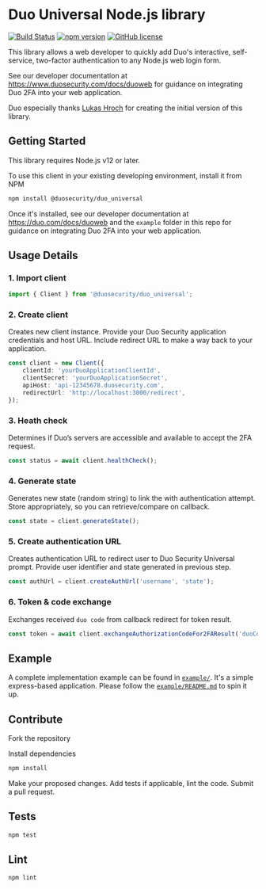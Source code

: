 # Duo Universal Node.js library

[![Build Status](https://github.com/duosecurity/duo_universal_nodejs/workflows/Node.js%20CI/badge.svg)](https://github.com/duosecurity/duo_universal_nodejs/actions/workflows/nodejs-ci.yml)
[![npm version](https://badge.fury.io/js/@duosecurity/duo_universal.svg)](https://badge.fury.io/js/@duosecurity/duo_universal)
[![GitHub license](https://img.shields.io/github/license/duosecurity/duo_universal_nodejs)](https://github.com/duosecurity/duo_universal_nodejs/blob/main/LICENSE)

This library allows a web developer to quickly add Duo's interactive, self-service, two-factor authentication to any Node.js web login form.

See our developer documentation at https://www.duosecurity.com/docs/duoweb for guidance on integrating Duo 2FA into your web application.

Duo especially thanks [Lukas Hroch](https://github.com/lukashroch) for creating the initial version of this library.

## Getting Started

This library requires Node.js v12 or later.

To use this client in your existing developing environment, install it from NPM

```sh
npm install @duosecurity/duo_universal
```

Once it's installed, see our developer documentation at https://duo.com/docs/duoweb and the `example` folder in this repo for guidance on integrating Duo 2FA into your web application.

## Usage Details

### 1. Import client

```ts
import { Client } from '@duosecurity/duo_universal';
```

### 2. Create client

Creates new client instance. Provide your Duo Security application credentials and host URL. Include redirect URL to make a way back to your application.

```ts
const client = new Client({
    clientId: 'yourDuoApplicationClientId',
    clientSecret: 'yourDuoApplicationSecret',
    apiHost: 'api-12345678.duosecurity.com',
    redirectUrl: 'http://localhost:3000/redirect',
});
```

### 3. Heath check

Determines if Duo’s servers are accessible and available to accept the 2FA request.

```ts
const status = await client.healthCheck();
```

### 4. Generate state

Generates new state (random string) to link the with authentication attempt. Store appropriately, so you can retrieve/compare on callback.

```ts
const state = client.generateState();
```

### 5. Create authentication URL

Creates authentication URL to redirect user to Duo Security Universal prompt. Provide user identifier and state generated in previous step.

```ts
const authUrl = client.createAuthUrl('username', 'state');
```

### 6. Token & code exchange

Exchanges received `duo code` from callback redirect for token result.

```ts
const token = await client.exchangeAuthorizationCodeFor2FAResult('duoCode', 'username');
```

## Example

A complete implementation example can be found in [`example/`](/example).
It's a simple express-based application.
Please follow the [`example/README.md`](/example/README.md) to spin it up.

## Contribute

Fork the repository

Install dependencies

```sh
npm install
```

Make your proposed changes. Add tests if applicable, lint the code. Submit a pull request.

## Tests

```sh
npm test
```

## Lint

```sh
npm lint
```
